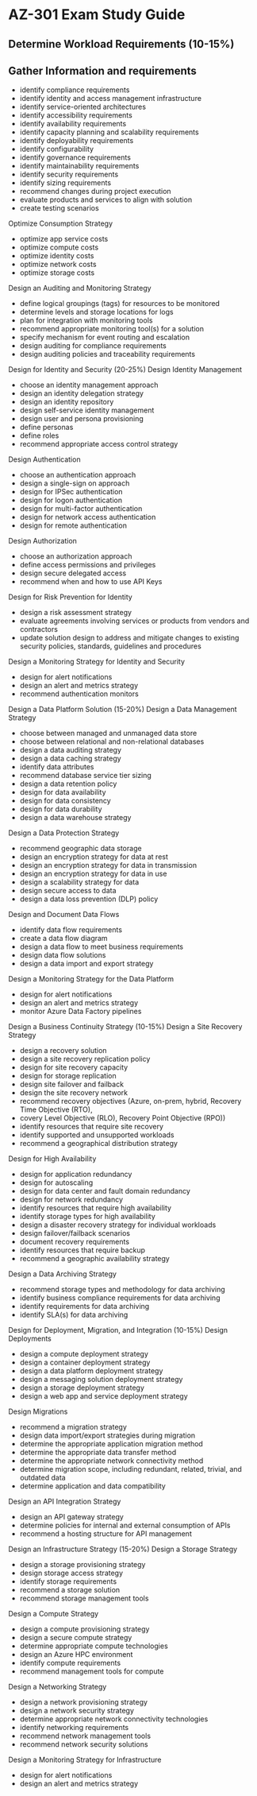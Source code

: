 # AZ-301 Exam Study Guide

## Determine Workload Requirements (10-15%)
## Gather Information and requirements
  - identify compliance requirements
  - identify identity and access management infrastructure
  - identify service-oriented architectures
  - identify accessibility requirements
  - identify availability requirements 
  - identify capacity planning and scalability requirements
  - identify deployability requirements
  - identify configurability
  - identify governance requirements
  - identify maintainability requirements
  - identify security requirements
  - identify sizing requirements
  - recommend changes during project execution
  - evaluate products and services to align with solution
  - create testing scenarios

Optimize Consumption Strategy
  - optimize app service costs
  - optimize compute costs
  - optimize identity costs
  - optimize network costs
  - optimize storage costs

Design an Auditing and Monitoring Strategy
  - define logical groupings (tags) for resources to be monitored
  - determine levels and storage locations for logs
  - plan for integration with monitoring tools
  - recommend appropriate monitoring tool(s) for a solution
  - specify mechanism for event routing and escalation
  - design auditing for compliance requirements
  - design auditing policies and traceability requirements

Design for Identity and Security (20-25%)
Design Identity Management
  - choose an identity management approach
  - design an identity delegation strategy
  - design an identity repository
  - design self-service identity management
  - design user and persona provisioning
  - define personas
  - define roles
  - recommend appropriate access control strategy

Design Authentication
  - choose an authentication approach
  - design a single-sign on approach
  - design for IPSec authentication
  - design for logon authentication
  - design for multi-factor authentication
  - design for network access authentication
  - design for remote authentication

Design Authorization
  - choose an authorization approach
  - define access permissions and privileges
  - design secure delegated access
  - recommend when and how to use API Keys

Design for Risk Prevention for Identity
  - design a risk assessment strategy
  - evaluate agreements involving services or products from vendors and contractors
  - update solution design to address and mitigate changes to existing security policies,
standards, guidelines and procedures

Design a Monitoring Strategy for Identity and Security
  - design for alert notifications
  - design an alert and metrics strategy
  - recommend authentication monitors

Design a Data Platform Solution (15-20%)
Design a Data Management Strategy
  - choose between managed and unmanaged data store
  - choose between relational and non-relational databases
  - design a data auditing strategy
  - design a data caching strategy
  - identify data attributes
  - recommend database service tier sizing
  - design a data retention policy
  - design for data availability
  - design for data consistency
  - design for data durability
  - design a data warehouse strategy

Design a Data Protection Strategy
  - recommend geographic data storage
  - design an encryption strategy for data at rest
  - design an encryption strategy for data in transmission
  - design an encryption strategy for data in use
  - design a scalability strategy for data
  - design secure access to data
  - design a data loss prevention (DLP) policy

Design and Document Data Flows
  - identify data flow requirements
  - create a data flow diagram
  - design a data flow to meet business requirements
  - design data flow solutions
  - design a data import and export strategy

Design a Monitoring Strategy for the Data Platform
  - design for alert notifications
  - design an alert and metrics strategy
  - monitor Azure Data Factory pipelines

Design a Business Continuity Strategy (10-15%)
Design a Site Recovery Strategy
  - design a recovery solution
  - design a site recovery replication policy
  - design for site recovery capacity
  - design for storage replication
  - design site failover and failback
  - design the site recovery network
  - recommend recovery objectives (Azure, on-prem, hybrid, Recovery Time Objective (RTO),
  - covery Level Objective (RLO), Recovery Point Objective (RPO))
  - identify resources that require site recovery
  - identify supported and unsupported workloads
  - recommend a geographical distribution strategy

Design for High Availability
  - design for application redundancy
  - design for autoscaling
  - design for data center and fault domain redundancy
  - design for network redundancy
  - identify resources that require high availability
  - identify storage types for high availability
  - design a disaster recovery strategy for individual workloads
  - design failover/failback scenarios
  - document recovery requirements
  - identify resources that require backup
  - recommend a geographic availability strategy

Design a Data Archiving Strategy
  - recommend storage types and methodology for data archiving
  - identify business compliance requirements for data archiving
  - identify requirements for data archiving
  - identify SLA(s) for data archiving

Design for Deployment, Migration, and Integration (10-15%)
Design Deployments
  - design a compute deployment strategy
  - design a container deployment strategy
  - design a data platform deployment strategy
  - design a messaging solution deployment strategy
  - design a storage deployment strategy
  - design a web app and service deployment strategy

Design Migrations
  - recommend a migration strategy
  - design data import/export strategies during migration
  - determine the appropriate application migration method
  - determine the appropriate data transfer method
  - determine the appropriate network connectivity method
  - determine migration scope, including redundant, related, trivial, and outdated data
  - determine application and data compatibility

Design an API Integration Strategy
  - design an API gateway strategy
  - determine policies for internal and external consumption of APIs
  - recommend a hosting structure for API management

Design an Infrastructure Strategy (15-20%)
Design a Storage Strategy
  - design a storage provisioning strategy
  - design storage access strategy
  - identify storage requirements
  - recommend a storage solution
  - recommend storage management tools

Design a Compute Strategy
  - design a compute provisioning strategy
  - design a secure compute strategy
  - determine appropriate compute technologies
  - design an Azure HPC environment
  - identify compute requirements
  - recommend management tools for compute

Design a Networking Strategy
  - design a network provisioning strategy
  - design a network security strategy
  - determine appropriate network connectivity technologies
  - identify networking requirements
  - recommend network management tools
  - recommend network security solutions

Design a Monitoring Strategy for Infrastructure
  - design for alert notifications
  - design an alert and metrics strategy
